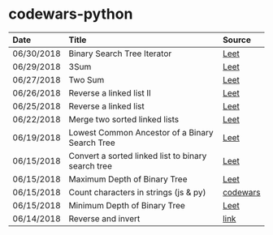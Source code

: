 # codewars-python


| Date | Title | Source |
|:--|:--|:--|
| 06/30/2018 | Binary Search Tree Iterator|[Leet](https://leetcode.com/problems/binary-search-tree-iterator/description/)|
| 06/29/2018 | 3Sum|[Leet](https://leetcode.com/problems/3sum/description/)|
| 06/27/2018 | Two Sum|[Leet](https://leetcode.com/problems/two-sum/description/)|
| 06/26/2018 | Reverse a linked list II|[Leet](https://leetcode.com/problems/reverse-linked-list-ii/description/)|
| 06/25/2018 | Reverse a linked list |[Leet](https://leetcode.com/problems/reverse-linked-list/description/)|
| 06/22/2018 | Merge two sorted linked lists |[Leet](https://leetcode.com/problems/merge-two-sorted-lists/description/)|
| 06/19/2018 | Lowest Common Ancestor of a Binary Search Tree |[Leet](https://leetcode.com/problems/lowest-common-ancestor-of-a-binary-search-tree/description/)|
| 06/15/2018 | Convert a sorted linked list to binary search tree |[Leet](https://leetcode.com/problems/convert-sorted-list-to-binary-search-tree/description/)|
| 06/15/2018 | Maximum Depth of Binary Tree |[Leet](https://leetcode.com/problems/maximum-depth-of-binary-tree/description/)|
| 06/15/2018 | Count characters in strings (js & py) |[codewars](https://www.codewars.com/kata/count-characters-in-your-string/train/javascript)|
| 06/15/2018 | Minimum Depth of Binary Tree  |[Leet](https://leetcode.com/problems/minimum-depth-of-binary-tree/description/)|
| 06/14/2018 | Reverse and invert  |[link](https://www.codewars.com/kata/reverse-and-invert/train/python)|

